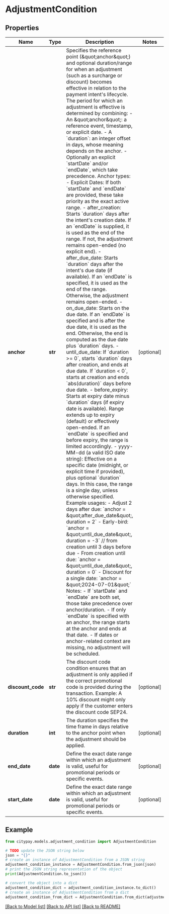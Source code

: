# AdjustmentCondition


## Properties

Name | Type | Description | Notes
------------ | ------------- | ------------- | -------------
**anchor** | **str** | Specifies the reference point (\&quot;anchor\&quot;) and optional duration/range for when an adjustment  (such as a surcharge or discount) becomes effective in relation to the payment intent&#39;s lifecycle.   The period for which an adjustment is effective is determined by combining:    - An \&quot;anchor\&quot;: a reference event, timestamp, or explicit date.    - A &#x60;duration&#x60;: an integer offset in days, whose meaning depends on the anchor.    - Optionally an explicit &#x60;startDate&#x60; and/or &#x60;endDate&#x60;, which take precedence.   Anchor types:   - Explicit Dates:    If both &#x60;startDate&#x60; and &#x60;endDate&#x60; are provided, these take priority as the exact active range.   - after_creation:      Starts &#x60;duration&#x60; days after the intent&#39;s creation date.      If an &#x60;endDate&#x60; is supplied, it is used as the end of the range.      If not, the adjustment remains open-ended (no explicit end).   - after_due_date:      Starts &#x60;duration&#x60; days after the intent&#39;s due date (if available).      If an &#x60;endDate&#x60; is specified, it is used as the end of the range.      Otherwise, the adjustment remains open-ended.   - on_due_date:      Starts on the due date.      If an &#x60;endDate&#x60; is specified and is after the due date, it is used as the end.      Otherwise, the end is computed as the due date plus &#x60;duration&#x60; days.   - until_due_date:      If &#x60;duration &gt;&#x3D; 0&#x60;, starts &#x60;duration&#x60; days after creation, and ends at due date.      If &#x60;duration &lt; 0&#x60;, starts at creation and ends &#x60;abs(duration)&#x60; days before due date.   - before_expiry:      Starts at expiry date minus &#x60;duration&#x60; days (if expiry date is available).      Range extends up to expiry (default) or effectively open-ended.      If an &#x60;endDate&#x60; is specified and before expiry, the range is limited accordingly.   - yyyy-MM-dd (a valid ISO date string):      Effective on a specific date (midnight, or explicit time if provided), plus optional &#x60;duration&#x60; days.      In this case, the range is a single day, unless otherwise specified.    Example usages:    - Adjust 2 days after due: &#x60;anchor &#x3D; \&quot;after_due_date\&quot;, duration &#x3D; 2&#x60;    - Early-bird: &#x60;anchor &#x3D; \&quot;until_due_date\&quot;, duration &#x3D; -3&#x60; // from creation until 3 days before due    - From creation until due: &#x60;anchor &#x3D; \&quot;until_due_date\&quot;, duration &#x3D; 0&#x60;    - Discount for a single date: &#x60;anchor &#x3D; \&quot;2024-07-01\&quot;&#x60;   Notes:    - If &#x60;startDate&#x60; and &#x60;endDate&#x60; are both set, those take precedence over anchor/duration.    - If only &#x60;endDate&#x60; is specified with an anchor, the range starts at the anchor and ends at that date.    - If dates or anchor-related context are missing, no adjustment will be scheduled.  | [optional] 
**discount_code** | **str** | The discount code condition ensures that an adjustment is only applied if the correct promotional code is provided during the transaction.  Example: A 10% discount might only apply if the customer enters the discount code SEP24.  | [optional] 
**duration** | **int** | The duration specifies the time frame in days relative to the anchor point when the adjustment should be applied. | [optional] 
**end_date** | **date** | Define the exact date range within which an adjustment is valid, useful for promotional periods or specific events. | [optional] 
**start_date** | **date** | Define the exact date range within which an adjustment is valid, useful for promotional periods or specific events. | [optional] 

## Example

```python
from citypay.models.adjustment_condition import AdjustmentCondition

# TODO update the JSON string below
json = "{}"
# create an instance of AdjustmentCondition from a JSON string
adjustment_condition_instance = AdjustmentCondition.from_json(json)
# print the JSON string representation of the object
print(AdjustmentCondition.to_json())

# convert the object into a dict
adjustment_condition_dict = adjustment_condition_instance.to_dict()
# create an instance of AdjustmentCondition from a dict
adjustment_condition_from_dict = AdjustmentCondition.from_dict(adjustment_condition_dict)
```
[[Back to Model list]](../README.md#documentation-for-models) [[Back to API list]](../README.md#documentation-for-api-endpoints) [[Back to README]](../README.md)


